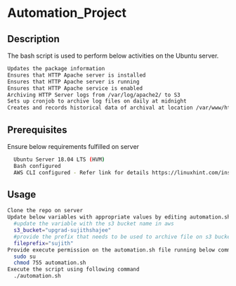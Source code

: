 # Automation_Project

## Description
The bash script is used to perform below activities on the Ubuntu server.

```bash
Updates the package information
Ensures that HTTP Apache server is installed
Ensures that HTTP Apache server is running
Ensures that HTTP Apache service is enabled
Archiving HTTP Server logs from /var/log/apache2/ to S3
Sets up cronjob to archive log files on daily at midnight
Creates and records historical data of archival at location /var/www/html/inventory.html
```

## Prerequisites
Ensure below requirements fulfilled on server

```bash
  Ubuntu Server 18.04 LTS (HVM)
  Bash configured
  AWS CLI configured - Refer link for details https://linuxhint.com/install_aws_cli_ubuntu/ 
```


## Usage

```bash
Clone the repo on server
Update below variables with appropriate values by editing automation.sh
  #update the variable with the s3 bucket name in aws
  s3_bucket="upgrad-sujithshajee"
  #provide the prefix that needs to be used to archive file on s3 bucket
  fileprefix="sujith"
Provide execute permission on the automation.sh file running below command
  sudo su
  chmod 755 automation.sh
Execute the script using following command
  ./automation.sh
```